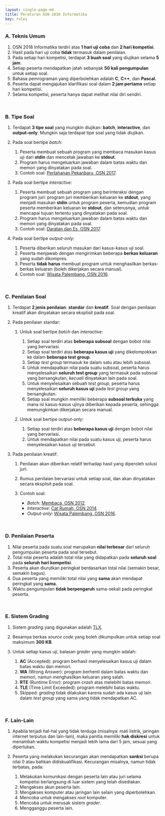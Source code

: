 ```yaml
---
layout: single-page-md
title: Peraturan OSN 2018 Informatika
key: rules
---
```


### A. Teknis Umum

1. OSN 2018 Informatika terdiri atas **1 hari uji coba** dan **2 hari kompetisi**.
1. Hasil pada hari uji coba **tidak** termasuk dalam penilaian.
1. Pada setiap hari kompetisi, terdapat **3 buah soal** yang diujikan selama **5 jam**.
1. Setiap peserta mendapatkan jatah sebanyak **50 kali pengumpulan** untuk setiap soal.
1. Bahasa pemrograman yang diperbolehkan adalah **C**, **C++**, dan **Pascal**.
1. Peserta dapat mengajukan klarifikasi soal dalam **2 jam pertama** setiap hari kompetisi.
1. Selama kompetisi, peserta hanya dapat melihat nilai diri sendiri.

<br>

### B. Tipe Soal

1. Terdapat **3 tipe soal** yang mungkin diujikan: **batch**, **interactive**, dan **output-only**. Mungkin saja terdapat tipe soal yang tidak diujikan.

1. Pada soal bertipe *batch*:
   1. Peserta membuat sebuah program yang membaca masukan kasus uji dari **stdin** dan mencetak jawaban ke **stdout**.
   1. Program harus mengeluarkan jawaban dalam batas waktu dan memori yang dinyatakan pada soal.
   1. Contoh soal: [Pertahanan Pekanbaru, OSN 2017](https://training.ia-toki.org/problemsets/91/problems/469/).

1. Pada soal bertipe *interactive*:
   1. Peserta membuat sebuah program yang berinteraksi dengan program juri: program juri memberikan keluaran ke **stdout**, yang menjadi masukan **stdin** untuk program peserta, kemudian program peserta memberikan keluaran ke **stdout**, dan seterusnya, untuk mencapai tujuan tertentu yang dinyatakan pada soal.
   1. Program harus mengeluarkan jawaban dalam batas waktu dan memori yang dinyatakan pada soal.
   1. Contoh soal: [Daratan dan Es, OSN 2017](https://training.ia-toki.org/problemsets/91/problems/471/).

1. Pada soal bertipe *output-only*:
   1. Peserta diberikan seluruh masukan dari kasus-kasus uji soal.
   1. Peserta menjawab dengan mengirimkan beberapa **berkas keluaran** yang sudah dikompres.
   1. Peserta **tidak harus** membuat program untuk menghasilkan berkas-berkas keluaran (boleh dikerjakan secara manual).
   1. Contoh soal: [Wisata Palembang, OSN 2016](https://training.ia-toki.org/problemsets/54/problems/259/).

<br>

### C. Penilaian Soal

1. Terdapat **2 jenis penilaian**: **standar** dan **kreatif**. Soal dengan penilaian kreatif akan dinyatakan secara eksplisit pada soal.

1. Pada penilaian standar:
   1. Untuk soal bertipe *batch* dan *interactive*:
      1. Setiap soal terdiri atas **beberapa subsoal** dengan bobot nilai yang bervariasi.
      1. Setiap soal terdiri atas **beberapa kasus uji** yang dikelompokkan ke dalam **beberapa test group**.
      1. Setiap *test group* termasuk ke dalam satu atau lebih subsoal.
      1. Untuk mendapatkan nilai pada suatu subsoal, peserta harus menyelesaikan **seluruh test group** yang termasuk pada subsoal yang bersangkutan, _kecuali_ dinyatakan lain pada soal.
      1. Untuk menyelesaikan sebuah *test group*, peserta harus menyelesaikan **seluruh kasus uji** pada *test group* yang bersangkutan.
      1. Setiap soal mungkin memiliki beberapa **subsoal terbuka** yang mana isi kasus-kasus ujinya diberikan kepada peserta, sehingga memungkinkan dikerjakan secara manual.

   1. Untuk soal bertipe *output-only*:
      1. Setiap soal terdiri atas **beberapa kasus uji** dengan bobot nilai yang bervariasi.
      1. Untuk mendapatkan nilai pada suatu kasus uji, peserta harus menyelesaikan kasus uji tersebut.

1. Pada penilaian kreatif:
   1. Penilaian akan diberikan relatif terhadap hasil yang diperoleh solusi juri.
   1. Rumus penilaian bervariasi untuk setiap soal, dan akan dinyatakan secara eksplisit pada soal.
   
   1. Contoh soal:
      - *Batch*: [Membaca, OSN 2012](https://training.ia-toki.org/problemsets/45/problems/224/).
      - *Interactive*: [Cat Rumah, OSN 2014](https://training.ia-toki.org/problemsets/39/problems/202/).
      - *Output-only*: [Wisata Palembang, OSN 2016](https://training.ia-toki.org/problemsets/54/problems/259/).

<br>

### D. Penilaian Peserta

1. Nilai peserta pada suatu soal merupakan **nilai terbesar** dari seluruh pengumpulan peserta pada soal tersebut.
1. Total nilai peserta adalah total nilai yang didapatkan pada **seluruh soal** pada **seluruh hari kompetisi**.
1. Peserta akan diurutkan peringkat berdasarkan total nilai (semakin besar, semakin bagus).
1. Dua peserta yang memiliki total nilai yang **sama** akan mendapat peringkat yang **sama**.
1. Waktu pengumpulan **tidak berpengaruh** sama-sekali pada peringkat peserta.

<br>

### E. Sistem Grading

1. Sistem *grading* yang digunakan adalah [TLX](https://tlx.toki.id).
1. Besarnya berkas *source code* yang boleh dikumpulkan untuk setiap soal maksimum **300 KB**.

1. Untuk setiap kasus uji, balasan *grader* yang mungkin adalah:
   1. **AC** (Accepted): program berhasil menyelesaikan kasus uji dalam batas waktu dan memori.
   1. **WA** (Wrong Answer): program berhenti dalam batas waktu dan memori, namun menghasilkan keluaran yang salah.
   1. **RTE** (Runtime Error): program *crash* atas melebihi batas memori.
   1. **TLE** (Time Limit Exceeded): program melebihi batas waktu.
   1. Skipped: *grading* tidak dilakukan karena sudah ada kasus uji lain dalam *test group* yang sama yang tidak mendapatkan AC.

<br>

### F. Lain-Lain

1. Apabila terjadi hal-hal yang tidak terduga (misalnya: mati listrik, jaringan internet terputus dan lain-lain), maka panitia memiliki **hak diskresi** untuk menambah waktu kompetisi menjadi lebih lama dari 5 jam, sesuai yang diperlukan.

1. Peserta yang melakukan kecurangan akan mendapatkan **sanksi** berupa nilai 0 atau bahkan didiskualifikasi. Kecurangan misalnya, namun tidak terbatas, pada:
   1. Melakukan komunikasi dengan peserta lain atau juri selama kompetisi berlangsung di luar sistem yang telah disediakan.
   1. Mengakses akun peserta lain.
   1. Mengakses komputer atau jaringan lain selain yang diperbolehkan.
   1. Mencoba untuk mengakses *root* komputer.
   1. Mencoba untuk merusak sistem *grader*.
   1. Mengganggu peserta lain.
